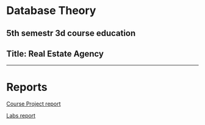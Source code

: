# Database Theory

5th semestr 3d course education
---
## Title: Real Estate Agency
---
# Reports
[Course Project report](https://github.com/addicted-by/db/blob/master/CourseProject_report.pdf)

[Labs report](https://github.com/addicted-by/db/blob/master/Labs_report.pdf) 
